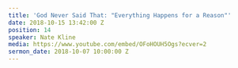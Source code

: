 ```yaml
---
title: 'God Never Said That: "Everything Happens for a Reason"'
date: 2018-10-15 13:42:00 Z
position: 14
speaker: Nate Kline
media: https://www.youtube.com/embed/OFoHOUH5Ogs?ecver=2
sermon_date: 2018-10-07 10:00:00 Z
---
```


